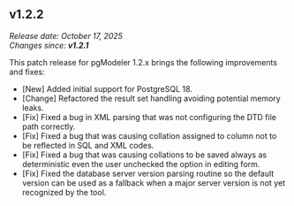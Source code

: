 v1.2.2
------
<em>Release date: October 17, 2025</em><br/>
<em>Changes since: <strong>v1.2.1</strong></em><br/>

This patch release for pgModeler 1.2.x brings the following improvements and fixes:

* [New] Added initial support for PostgreSQL 18.
* [Change] Refactored the result set handling avoiding potential memory leaks.
* [Fix] Fixed a bug in XML parsing that was not configuring the DTD file path correctly.
* [Fix] Fixed a bug that was causing collation assigned to column not to be reflected in SQL and XML codes.
* [Fix] Fixed a bug that was causing collations to be saved always as deterministic even the user unchecked the option in editing form.
* [Fix] Fixed the database server version parsing routine so the default version can be used as a fallback when a major server version is not yet recognized by the tool.
